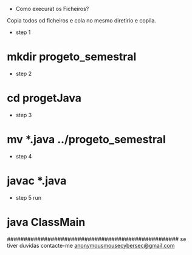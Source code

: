 * Como execurat os Ficheiros?

Copia todos od ficheiros e cola no mesmo diretirio e copila.
* step 1
# mkdir progeto_semestral
* step 2
# cd progetJava
* step 3
# mv *.java ../progeto_semestral
* step 4
# javac *.java
* step 5 run
# java ClassMain

###################################################
se tiver duvidas contacte-me anonymousmousecybersec@gmail.com
